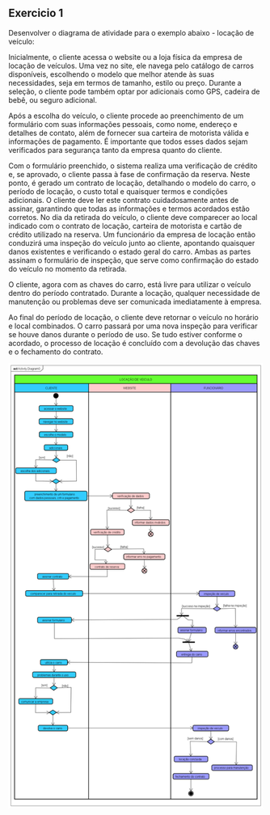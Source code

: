 ## Exercicio 1
Desenvolver o diagrama de atividade para o exemplo abaixo - locação de veículo:

Inicialmente, o cliente acessa o website ou a loja física da empresa de locação de veículos. Uma vez no site, ele navega pelo catálogo de carros disponíveis, escolhendo o modelo que melhor atende às suas necessidades, seja em termos de tamanho, estilo ou preço. Durante a seleção, o cliente pode também optar por adicionais como GPS, cadeira de bebê, ou seguro adicional.

Após a escolha do veículo, o cliente procede ao preenchimento de um formulário com suas informações pessoais, como nome, endereço e detalhes de contato, além de fornecer sua carteira de motorista válida e informações de pagamento. É importante que todos esses dados sejam verificados para segurança tanto da empresa quanto do cliente.

Com o formulário preenchido, o sistema realiza uma verificação de crédito e, se aprovado, o cliente passa à fase de confirmação da reserva. Neste ponto, é gerado um contrato de locação, detalhando o modelo do carro, o período de locação, o custo total e quaisquer termos e condições adicionais. O cliente deve ler este contrato cuidadosamente antes de assinar, garantindo que todas as informações e termos acordados estão corretos.
No dia da retirada do veículo, o cliente deve comparecer ao local indicado com o contrato de locação, carteira de motorista e cartão de crédito utilizado na reserva. Um funcionário da empresa de locação então conduzirá uma inspeção do veículo junto ao cliente, apontando quaisquer danos existentes e verificando o estado geral do carro. Ambas as partes assinam o formulário de inspeção, que serve como confirmação do estado do veículo no momento da retirada.

O cliente, agora com as chaves do carro, está livre para utilizar o veículo dentro do período contratado. Durante a locação, qualquer necessidade de manutenção ou problemas deve ser comunicada imediatamente à empresa.

Ao final do período de locação, o cliente deve retornar o veículo no horário e local combinados. O carro passará por uma nova inspeção para verificar se houve danos durante o período de uso. Se tudo estiver conforme o acordado, o processo de locação é concluído com a devolução das chaves e o fechamento do contrato.

![diagramas](https://github.com/vanessacezarn/3_Semestre/blob/ce8984231a6bec94ce1630b039b22e788961e942/Engenharia%20e%20Requisitos%20de%20Software/imagens/aula_10/exerc01.png)
